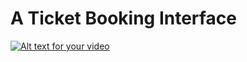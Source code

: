 # A Ticket Booking Interface

[![Alt text for your video](https://img.youtube.com/vi/Ticket%20Booking%20Card.mp4/0.jpg)](https://s07k.github.io/ticket-booking-interface/Ticket%20Booking%20Card.mp4)
